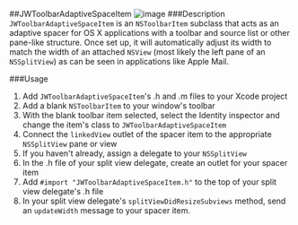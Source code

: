 ##JWToolbarAdaptiveSpaceItem
![image](http://cl.ly/image/1R0K2w1G1X1C/screenshot.png)
###Description
`JWToolbarAdaptiveSpaceItem` is an `NSToolbarItem` subclass that acts as an adaptive spacer for OS X applications with a toolbar and source list or other pane-like structure. Once set up, it will automatically adjust its width to match the width of an attached `NSView` (most likely the left pane of an `NSSplitView`) as can be seen in applications like Apple Mail.

###Usage
1. Add `JWToolbarAdaptiveSpaceItem`'s .h and .m files to your Xcode project
2. Add a blank `NSToolbarItem` to your window's toolbar
3. With the blank toolbar item selected, select the Identity inspector and change the item's class to `JWToolbarAdaptiveSpaceItem`
4. Connect the `linkedView` outlet of the spacer item to the appropriate `NSSplitView` pane or view
5. If you haven't already, assign a delegate to your `NSSplitView`
6. In the .h file of your split view delegate, create an outlet for your spacer item
7. Add `#import "JWToolbarAdaptiveSpaceItem.h"` to the top of your split view delegate's .h file
8. In your split view delegate's `splitViewDidResizeSubviews` method, send an `updateWidth` message to your spacer item.